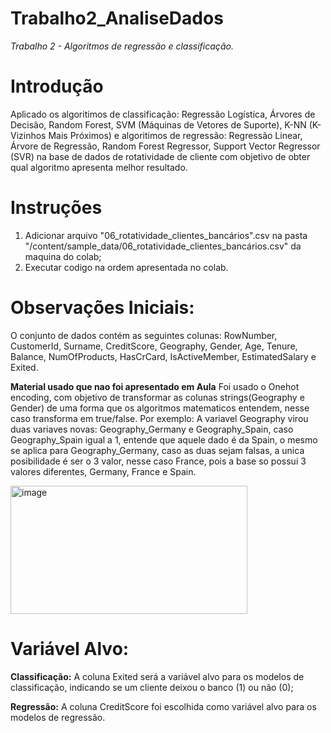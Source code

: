 # Trabalho2_AnaliseDados
*Trabalho 2 - Algoritmos de regressão e classificação.*
# Introdução
Aplicado os algoritimos de classificação: Regressão Logística, Árvores de Decisão, Random Forest, SVM (Máquinas de Vetores de Suporte), K-NN (K-Vizinhos Mais Próximos) e algoritimos de regressão: Regressão Linear, Árvore de Regressão, Random Forest Regressor, Support Vector Regressor (SVR) na base de dados de rotatividade de cliente com objetivo de obter qual algoritmo apresenta melhor resultado.

# Instruções
1. Adicionar arquivo "06_rotatividade_clientes_bancários".csv na pasta "/content/sample_data/06_rotatividade_clientes_bancários.csv" da maquina do colab;
2. Executar codigo na ordem apresentada no colab.

# Observações Iniciais:
O conjunto de dados contém as seguintes colunas: RowNumber, CustomerId, Surname, CreditScore, Geography, Gender, Age, Tenure, Balance, NumOfProducts, HasCrCard, IsActiveMember, EstimatedSalary e Exited.

**Material usado que nao foi apresentado em Aula**
Foi usado o Onehot encoding, com objetivo de transformar as colunas strings(Geography e Gender) de uma forma que os algoritmos matematicos entendem, nesse caso transforma em true/false.
Por exemplo: A variavel Geography virou duas variaves novas: Geography_Germany e Geography_Spain, caso  Geography_Spain igual a 1, entende que aquele dado é da Spain, o mesmo se aplica para Geography_Germany, caso as duas sejam falsas, a unica posibilidade é ser o 3 valor, nesse caso France, pois a base so possui 3 valores diferentes, Germany, France e Spain.

<img width="379" height="205" alt="image" src="https://github.com/user-attachments/assets/7a8e770f-ff4d-44f8-9c5d-fd98536ef422" />


# Variável Alvo:
**Classificação:** A coluna Exited será a variável alvo para os modelos de classificação, indicando se um cliente deixou o banco (1) ou não (0);

**Regressão:** A coluna CreditScore foi escolhida como variável alvo para os modelos de regressão.



